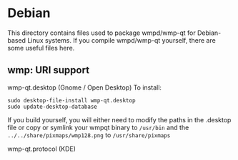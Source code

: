 
Debian
====================
This directory contains files used to package wmpd/wmp-qt
for Debian-based Linux systems. If you compile wmpd/wmp-qt yourself, there are some useful files here.

## wmp: URI support ##


wmp-qt.desktop  (Gnome / Open Desktop)
To install:

	sudo desktop-file-install wmp-qt.desktop
	sudo update-desktop-database

If you build yourself, you will either need to modify the paths in
the .desktop file or copy or symlink your wmpqt binary to `/usr/bin`
and the `../../share/pixmaps/wmp128.png` to `/usr/share/pixmaps`

wmp-qt.protocol (KDE)

